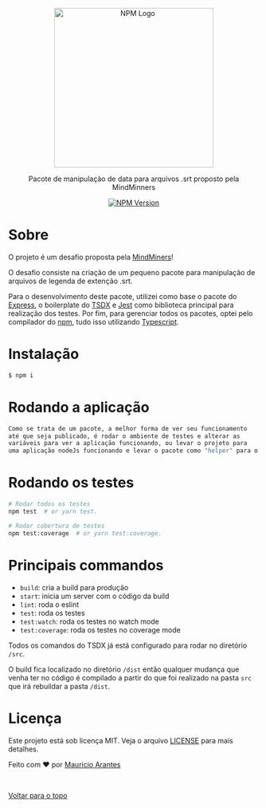 <p align="center">
  <a href="https://www.npmjs.com/" target="blank"><img src="https://upload.wikimedia.org/wikipedia/commons/thumb/d/db/Npm-logo.svg/2560px-Npm-logo.svg.png" width="320" alt="NPM Logo" /></a>
</p>

[circleci-image]: https://img.shields.io/circleci/build/github/nestjs/nest/master?token=abc123def456

[circleci-url]: https://circleci.com/gh/nestjs/nest

  <p align="center">Pacote de manipulação de data para arquivos .srt proposto pela MindMinners</p>
    <p align="center">
<a href="https://www.npmjs.com/~nestjscore" target="_blank"><img src="https://img.shields.io/npm/v/@nestjs/core.svg" alt="NPM Version" /></a>

# Sobre

O projeto é um desafio proposta pela [MindMiners](https://mindminers.com/)!

O desafio consiste na criação de um pequeno pacote para manipulação de arquivos de legenda de extenção .srt.

Para o desenvolvimento deste pacote, utilizei como base o pacote do [Express](https://expressjs.com/), o boilerplate
do [TSDX](https://tsdx.io/) e [Jest](https://jestjs.io/) como biblioteca principal para realização dos testes. Por fim,
para gerenciar todos os pacotes, optei pelo compilador do [npm](https://www.npmjs.com/), tudo isso utilizando [Typescript](https://www.typescriptlang.org/).

# Instalação

```bash
$ npm i
```

# Rodando a aplicação

```bash
Como se trata de um pacote, a melhor forma de ver seu funcionamento
até que seja publicado, é rodar o ambiente de testes e alterar as
variáveis para ver a aplicação funcionando, ou levar o projeto para
uma aplicação nodeJs funcionando e levar o pacote como "helper" para o projeto.
```

# Rodando os testes

```bash
# Rodar todos os testes
npm test  # or yarn test.

# Rodar cobertura de testes
npm test:coverage  # or yarn test:coverage.
```

# Principais commandos

- `build`: cria a build para produção
- `start`: inicia um server com o código da build
- `lint`: roda o eslint
- `test`: roda os testes
- `test:watch`: roda os testes no watch mode
- `test:coverage`: roda os testes no coverage mode

Todos os comandos do TSDX já está configurado para rodar no diretório `/src`.


O build fica localizado no diretório `/dist` então qualquer mudança que venha ter no código é compilado a partir do que
foi realizado na pasta `src` que irá rebuildar a pasta `/dist`.

# Licença

Este projeto está sob licença MIT. Veja o arquivo [LICENSE](LICENSE.md) para mais detalhes.


Feito com :heart: por <a href="https://github.com/Mauricio-Arantes" target="_blank">Mauricio Arantes</a>

&#xa0;

<a href="#top">Voltar para o topo</a>

